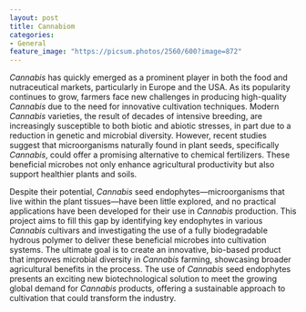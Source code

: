```yaml
---
layout: post
title: Cannabiom
categories:
- General
feature_image: "https://picsum.photos/2560/600?image=872"
---
```


*Cannabis* has quickly emerged as a prominent player in both the food and nutraceutical markets, particularly in Europe and the USA. As its popularity continues to grow, farmers face new challenges in producing high-quality *Cannabis* due to the need for innovative cultivation techniques. Modern *Cannabis* varieties, the result of decades of intensive breeding, are increasingly susceptible to both biotic and abiotic stresses, in part due to a reduction in genetic and microbial diversity. However, recent studies suggest that microorganisms naturally found in plant seeds, specifically *Cannabis*, could offer a promising alternative to chemical fertilizers. These beneficial microbes not only enhance agricultural productivity but also support healthier plants and soils.

Despite their potential, *Cannabis* seed endophytes—microorganisms that live within the plant tissues—have been little explored, and no practical applications have been developed for their use in *Cannabis* production. This project aims to fill this gap by identifying key endophytes in various *Cannabis* cultivars and investigating the use of a fully biodegradable hydrous polymer to deliver these beneficial microbes into cultivation systems. The ultimate goal is to create an innovative, bio-based product that improves microbial diversity in *Cannabis* farming, showcasing broader agricultural benefits in the process. The use of *Cannabis* seed endophytes presents an exciting new biotechnological solution to meet the growing global demand for *Cannabis* products, offering a sustainable approach to cultivation that could transform the industry.
